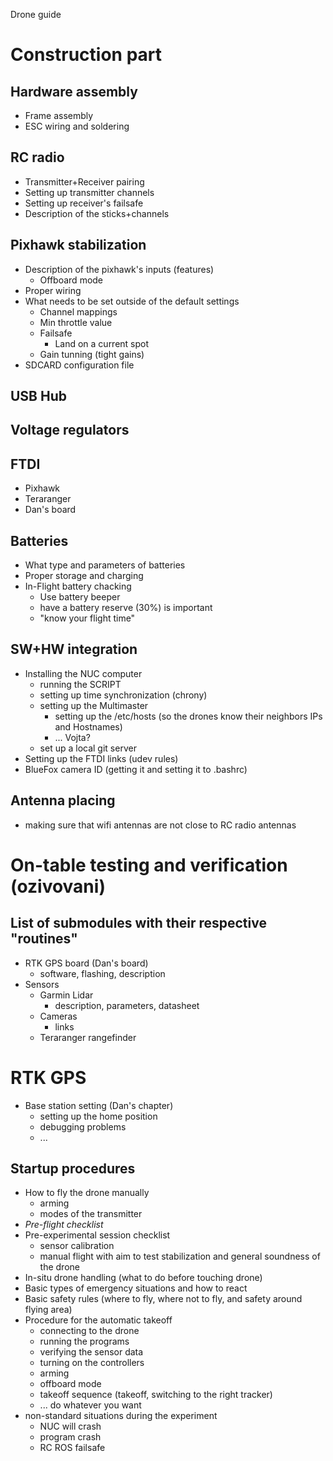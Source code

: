 Drone guide

# Construction part

## Hardware assembly

  * Frame assembly
  * ESC wiring and soldering

## RC radio

  * Transmitter+Receiver pairing
  * Setting up transmitter channels
  * Setting up receiver's failsafe
  * Description of the sticks+channels

## Pixhawk stabilization

 * Description of the pixhawk's inputs (features)
   * Offboard mode
 * Proper wiring
 * What needs to be set outside of the default settings
   * Channel mappings
   * Min throttle value
   * Failsafe
     * Land on a current spot
   * Gain tunning (tight gains)
 * SDCARD configuration file

## USB Hub

## Voltage regulators

## FTDI

  * Pixhawk
  * Teraranger
  * Dan's board

## Batteries

  * What type and parameters of batteries
  * Proper storage and charging
  * In-Flight battery chacking
    * Use battery beeper
    * have a battery reserve (30%) is important
    * "know your flight time"

## SW+HW integration

  * Installing the NUC computer
    * running the SCRIPT
    * setting up time synchronization (chrony)
    * setting up the Multimaster
      * setting up the /etc/hosts (so the drones know their neighbors IPs and Hostnames)
      * ... Vojta?
    * set up a local git server
  * Setting up the FTDI links (udev rules)
  * BlueFox camera ID (getting it and setting it to .bashrc) 

## Antenna placing

  * making sure that wifi antennas are not close to RC radio antennas

# On-table testing and verification (ozivovani)

## List of submodules with their respective "routines"

 * RTK GPS board (Dan's board)
   * software, flashing, description
 * Sensors
   * Garmin Lidar
     * description, parameters, datasheet
   * Cameras
     * links
   * Teraranger rangefinder

# RTK GPS

  * Base station setting (Dan's chapter)
    * setting up the home position
    * debugging problems
    * ...

## Startup procedures

  * How to fly the drone manually
    * arming
    * modes of the transmitter
  * *Pre-flight checklist*
  * Pre-experimental session checklist
    * sensor calibration
    * manual flight with aim to test stabilization and general soundness of the drone
  * In-situ drone handling (what to do before touching drone)
  * Basic types of emergency situations and how to react
  * Basic safety rules (where to fly, where not to fly, and safety around flying area)
  * Procedure for the automatic takeoff
    * connecting to the drone
    * running the programs
    * verifying the sensor data
    * turning on the controllers
    * arming
    * offboard mode
    * takeoff sequence (takeoff, switching to the right tracker)
    * ... do whatever you want
  * non-standard situations during the experiment
    * NUC will crash
    * program crash
    * RC ROS failsafe


